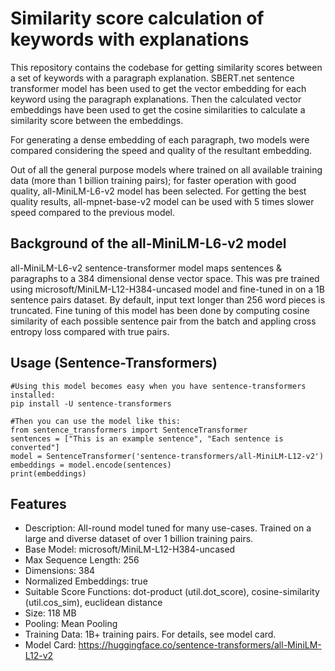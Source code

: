 # Similarity score calculation of keywords with explanations

This repository contains the codebase for getting similarity scores between a set of keywords with a paragraph explanation. SBERT.net sentence transformer model has been used to get the vector embedding for each keyword using the paragraph explanations. Then the calculated vector embeddings have been used to get the cosine similarities to calculate a similarity score between the embeddings.

For generating a dense embedding of each paragraph, two models were compared considering the speed and quality of the resultant embedding.

Out of all the general purpose models where trained on all available training data (more than 1 billion training pairs); for faster operation with good quality, all-MiniLM-L6-v2  model has been selected. For getting the best quality results, all-mpnet-base-v2 model can be used with 5 times slower speed compared to the previous model.

## Background of the all-MiniLM-L6-v2 model

all-MiniLM-L6-v2 sentence-transformer model maps sentences & paragraphs to a 384 dimensional dense vector space. This was pre trained using microsoft/MiniLM-L12-H384-uncased model and fine-tuned in on a 1B sentence pairs dataset. By default, input text longer than 256 word pieces is truncated.
Fine tuning of this model has been done by computing cosine similarity of each possible sentence pair from the batch and appling cross entropy loss compared with true pairs.

## Usage (Sentence-Transformers)
```
#Using this model becomes easy when you have sentence-transformers installed:
pip install -U sentence-transformers

#Then you can use the model like this:
from sentence_transformers import SentenceTransformer
sentences = ["This is an example sentence", "Each sentence is converted"]
model = SentenceTransformer('sentence-transformers/all-MiniLM-L12-v2')
embeddings = model.encode(sentences)
print(embeddings)
```


## Features
 - Description:	All-round model tuned for many use-cases. Trained on a large and diverse dataset of over 1 billion training pairs.
 - Base Model:	microsoft/MiniLM-L12-H384-uncased
 - Max Sequence Length:	256
 - Dimensions:	384
 - Normalized Embeddings:	true
 - Suitable Score Functions:	dot-product (util.dot_score), cosine-similarity (util.cos_sim), euclidean distance
 - Size:	118 MB
 - Pooling:	Mean Pooling
 - Training Data:	1B+ training pairs. For details, see model card.
 - Model Card:	https://huggingface.co/sentence-transformers/all-MiniLM-L12-v2



